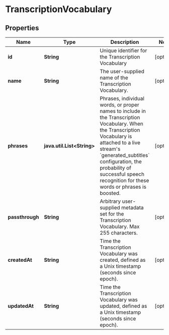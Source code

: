 

# TranscriptionVocabulary

## Properties

Name | Type | Description | Notes
------------ | ------------- | ------------- | -------------
**id** | **String** | Unique identifier for the Transcription Vocabulary |  [optional]
**name** | **String** | The user-supplied name of the Transcription Vocabulary. |  [optional]
**phrases** | **java.util.List&lt;String&gt;** | Phrases, individual words, or proper names to include in the Transcription Vocabulary. When the Transcription Vocabulary is attached to a live stream&#39;s &#x60;generated_subtitles&#x60; configuration, the probability of successful speech recognition for these words or phrases is boosted. |  [optional]
**passthrough** | **String** | Arbitrary user-supplied metadata set for the Transcription Vocabulary. Max 255 characters. |  [optional]
**createdAt** | **String** | Time the Transcription Vocabulary was created, defined as a Unix timestamp (seconds since epoch). |  [optional]
**updatedAt** | **String** | Time the Transcription Vocabulary was updated, defined as a Unix timestamp (seconds since epoch). |  [optional]



